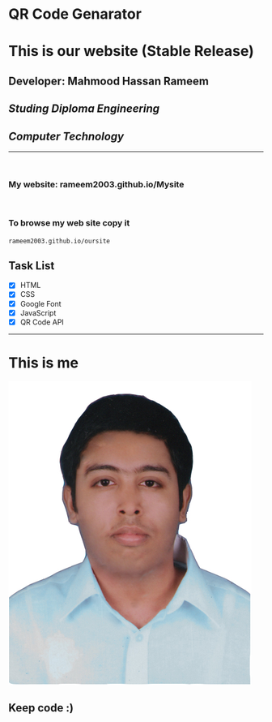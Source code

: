 # QR Code Genarator
# This is our website (Stable Release)
## Developer: Mahmood Hassan Rameem
## _Studing Diploma Engineering_
## _Computer Technology_

___

<br>

### My website: rameem2003.github.io/Mysite

<br>

### To browse my web site copy it 
```
rameem2003.github.io/oursite
```

## Task List

- [x] HTML
- [x] CSS
- [x] Google Font
- [x] JavaScript
- [x] QR Code API
---

# This is me
![profile](./me.jpg)
## Keep code :)
